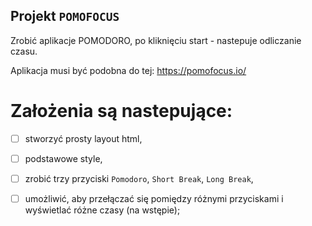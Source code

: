 ## Projekt `POMOFOCUS`

Zrobić aplikacje POMODORO, po kliknięciu start - nastepuje odliczanie czasu.

Aplikacja musi być podobna do tej: https://pomofocus.io/

# Założenia są nastepujące:

* [ ] stworzyć prosty layout html,

* [ ]  podstawowe style,

* [ ]  zrobić trzy przyciski `Pomodoro`, `Short Break`, `Long Break`,

* [ ]  umożliwić, aby przełączać się pomiędzy różnymi przyciskami i wyświetlać różne czasy (na wstępie);

